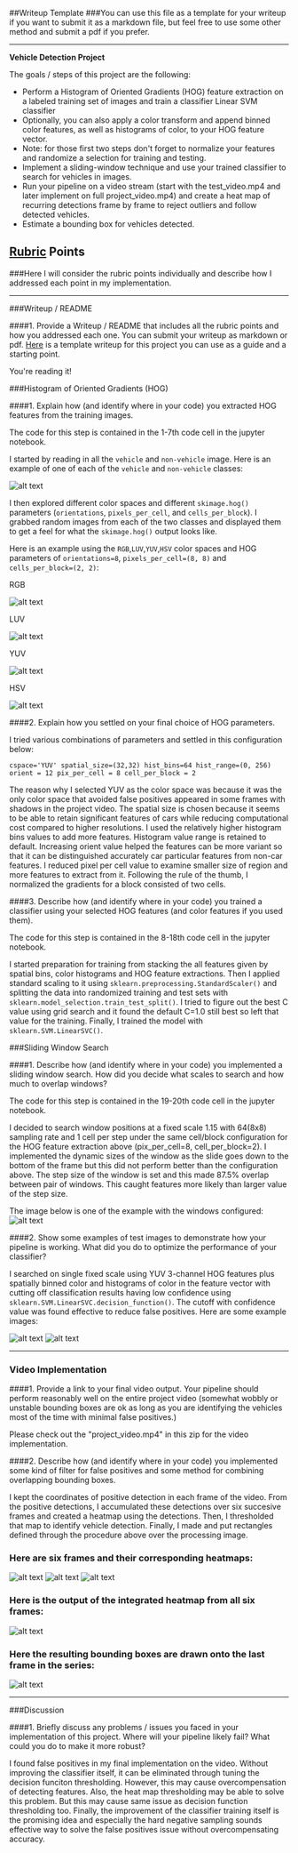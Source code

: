 ##Writeup Template
###You can use this file as a template for your writeup if you want to submit it as a markdown file, but feel free to use some other method and submit a pdf if you prefer.

---

**Vehicle Detection Project**

The goals / steps of this project are the following:

* Perform a Histogram of Oriented Gradients (HOG) feature extraction on a labeled training set of images and train a classifier Linear SVM classifier
* Optionally, you can also apply a color transform and append binned color features, as well as histograms of color, to your HOG feature vector. 
* Note: for those first two steps don't forget to normalize your features and randomize a selection for training and testing.
* Implement a sliding-window technique and use your trained classifier to search for vehicles in images.
* Run your pipeline on a video stream (start with the test_video.mp4 and later implement on full project_video.mp4) and create a heat map of recurring detections frame by frame to reject outliers and follow detected vehicles.
* Estimate a bounding box for vehicles detected.

[//]: # (Image References)
[image1]: ./output_images/car_not_car.png
[image2]: ./output_images/RGB.png
[image3]: ./output_images/LUV.png
[image4]: ./output_images/YUV.png
[image5]: ./output_images/HSV.png
[image6]: ./output_images/window_example.png
[image7]: ./output_images/pipeline_ex1.png
[image8]: ./output_images/pipeline_ex2.png
[image9]: ./output_images/heat1.png
[image10]: ./output_images/heat2.png
[image11]: ./output_images/heat3.png
[image12]: ./output_images/heat.png
[image13]: ./output_images/heat_applied.png
[video1]: ./project_video.mp4

## [Rubric](https://review.udacity.com/#!/rubrics/513/view) Points
###Here I will consider the rubric points individually and describe how I addressed each point in my implementation.  

---
###Writeup / README

####1. Provide a Writeup / README that includes all the rubric points and how you addressed each one.  You can submit your writeup as markdown or pdf.  [Here](https://github.com/udacity/CarND-Vehicle-Detection/blob/master/writeup_template.md) is a template writeup for this project you can use as a guide and a starting point.  

You're reading it!

###Histogram of Oriented Gradients (HOG)

####1. Explain how (and identify where in your code) you extracted HOG features from the training images.

The code for this step is contained in the 1-7th code cell in the jupyter notebook.  

I started by reading in all the `vehicle` and `non-vehicle` image.  Here is an example of one of each of the `vehicle` and `non-vehicle` classes:

![alt text][image1]

I then explored different color spaces and different `skimage.hog()` parameters (`orientations`, `pixels_per_cell`, and `cells_per_block`).  I grabbed random images from each of the two classes and displayed them to get a feel for what the `skimage.hog()` output looks like.

Here is an example using the `RGB`,`LUV`,`YUV`,`HSV` color spaces and HOG parameters of `orientations=8`, `pixels_per_cell=(8, 8)` and `cells_per_block=(2, 2)`:

RGB

![alt text][image2]

LUV

![alt text][image3]

YUV

![alt text][image4]

HSV

![alt text][image5]

####2. Explain how you settled on your final choice of HOG parameters.

I tried various combinations of parameters and settled in this configuration below:

`
cspace='YUV'
spatial_size=(32,32)
hist_bins=64
hist_range=(0, 256)
orient = 12
pix_per_cell = 8
cell_per_block = 2
`

The reason why I selected YUV as the color space was because it was the only color space that avoided false positives appeared in some frames with shadows in the project video. The spatial size is chosen because it seems to be able to retain significant features of cars while reducing computational cost compared to higher resolutions. I used the relatively higher histogram bins values to add more features. Histogram value range is retained to default. Increasing orient value helped the features can be more variant so that it can be distinguished accurately car particular features from non-car features. I reduced pixel per cell value to examine smaller size of region and more features to extract from it. Following the rule of the thumb, I normalized the gradients for a block consisted of two cells. 


####3. Describe how (and identify where in your code) you trained a classifier using your selected HOG features (and color features if you used them).

The code for this step is contained in the 8-18th code cell in the jupyter notebook.  

I started preparation for training from stacking the all features given by spatial bins, color histograms and HOG feature extractions. Then I applied standard scaling to it using `sklearn.preprocessing.StandardScaler()` and splitting the data into randomized training and test sets with `sklearn.model_selection.train_test_split()`. I tried to figure out the best C value using grid search and it found the default C=1.0 still best so left that value for the training. Finally, I trained the model with `sklearn.SVM.LinearSVC()`.

###Sliding Window Search

####1. Describe how (and identify where in your code) you implemented a sliding window search.  How did you decide what scales to search and how much to overlap windows?

The code for this step is contained in the 19-20th code cell in the jupyter notebook. 

I decided to search window positions at a fixed scale 1.15 with 64(8x8) sampling rate and 1 cell per step under the same cell/block configuration for the HOG feature extraction above (pix_per_cell=8, cell_per_block=2). I implemented the dynamic sizes of the window as the slide goes down to the bottom of the frame but this did not perform better than the configuration above. The step size of the window is set and this made 87.5% overlap between pair of windows. This caught features more likely than larger value of the step size.

The image below is one of the example with the windows configured:
![alt text][image6]

####2. Show some examples of test images to demonstrate how your pipeline is working.  What did you do to optimize the performance of your classifier?

I searched on single fixed scale using YUV 3-channel HOG features plus spatially binned color and histograms of color in the feature vector with cutting off classification results having low confidence using `sklearn.SVM.LinearSVC.decision_function()`.  The cutoff with confidence value was found effective to reduce false positives. Here are some example images:

![alt text][image7]
![alt text][image8]

---

### Video Implementation

####1. Provide a link to your final video output.  Your pipeline should perform reasonably well on the entire project video (somewhat wobbly or unstable bounding boxes are ok as long as you are identifying the vehicles most of the time with minimal false positives.)

Please check out the "project_video.mp4" in this zip for the video implementation.


####2. Describe how (and identify where in your code) you implemented some kind of filter for false positives and some method for combining overlapping bounding boxes.

I kept the coordinates of positive detection in each frame of the video. From the positive detections, I accumulated these detections over six succesive frames and created a heatmap using the detections. Then, I thresholded that map to identify vehicle detection. Finally, I made and put rectangles defined through the procedure above over the processing image.


### Here are six frames and their corresponding heatmaps:

![alt text][image9]
![alt text][image10]
![alt text][image11]

### Here is the output of the integrated heatmap from all six frames:
![alt text][image12]

### Here the resulting bounding boxes are drawn onto the last frame in the series:
![alt text][image13]



---

###Discussion

####1. Briefly discuss any problems / issues you faced in your implementation of this project.  Where will your pipeline likely fail?  What could you do to make it more robust?

I found false positives in my final implementation on the video. Without improving the classifier itself, it can be eliminated through tuning the decision funciton thresholding. However, this may cause overcompensation of detecting features. Also, the heat map thresholding may be able to solve this problem. But this may cause same issue as decision function thresholding too. Finally, the improvement of the classifier training itself is the promising idea and especially the hard negative sampling sounds effective way to solve the false positives issue without overcompensating accuracy.